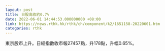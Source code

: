 ```yaml
---
layout: post
title: 日股高收約0.7%
date: 2022-06-01 14:44:53.000000000 +08:00
link: https://news.rthk.hk/rthk/ch/component/k2/1651158-20220601.htm
categories: rthk
---
```


東京股市上升。日經指數收市報27457點，升178點，升幅0.65%。
